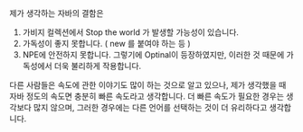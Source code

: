 제가 생각하는 자바의 결함은
1. 가비지 컬렉션에서 Stop the world 가 발생할 가능성이 있습니다.
2. 가독성이 좋지 못합니다. ( new 를 붙여야 하는 등 )
3. NPE에 안전하지 못합니다. 그렇기에 Optinal이 등장하였지만, 이러한 것 때문에 가독성에서 더욱 불리하게 작용합니다.

다른 사람들은 속도에 관한 이야기도 많이 하는 것으로 알고 있으나,
제가 생각했을 때 자바 정도의 속도면 충분히 빠른 속도라고 생각합니다.
더 빠른 속도가 필요한 경우는 생각보다 많지 않으며, 그러한 경우에는 다른 언어를 선택하는 것이 더 유리하다고 생각합니다.
